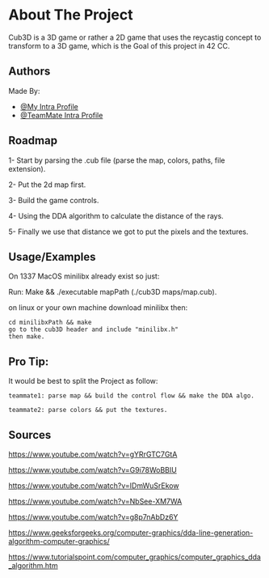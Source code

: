 
# About The Project

Cub3D is a 3D game or rather a 2D game that uses the reycastig concept to transform to a 3D game, which is the Goal of this project in 42 CC.
## Authors
Made By:
- [@My Intra Profile](https://profile.intra.42.fr/users/yel-haya)
- [@TeamMate Intra Profile](https://profile.intra.42.fr/users/achemlal)

## Roadmap

1- Start by parsing the .cub file (parse the map, colors, paths, file extension).

2- Put the 2d map first.

3- Build the game controls.

4- Using the DDA algorithm to calculate the distance of the rays.

5- Finally we use that distance we got to put the pixels and the textures.



## Usage/Examples

On 1337 MacOS minilibx already exist so just:

Run: Make && ./executable mapPath (./cub3D maps/map.cub).

on linux or your own machine download minilibx then:

    cd minilibxPath && make
    go to the cub3D header and include "minilibx.h"
    then make.






## Pro Tip:

It would be best to split the Project as follow:

    teammate1: parse map && build the control flow && make the DDA algo.

    teammate2: parse colors && put the textures.



## Sources

https://www.youtube.com/watch?v=gYRrGTC7GtA

https://www.youtube.com/watch?v=G9i78WoBBIU

https://www.youtube.com/watch?v=IDmWuSrEkow

https://www.youtube.com/watch?v=NbSee-XM7WA

https://www.youtube.com/watch?v=g8p7nAbDz6Y

https://www.geeksforgeeks.org/computer-graphics/dda-line-generation-algorithm-computer-graphics/

https://www.tutorialspoint.com/computer_graphics/computer_graphics_dda_algorithm.htm
